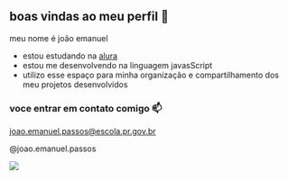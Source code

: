 ## boas vindas ao meu perfil 💙

meu nome é joão emanuel

- estou estudando na [alura](https://www.alura.com.br)
- estou me desenvolvendo na linguagem javasScript
- utilizo esse espaço para minha organização e compartilhamento dos meu projetos desenvolvidos

### voce entrar em contato comigo 📫

joao.emanuel.passos@escola.pr.gov.br

@joao.emanuel.passos

![](https://media.tenor.com/Ln3afijj1-kAAAAi/kaka.gif)
